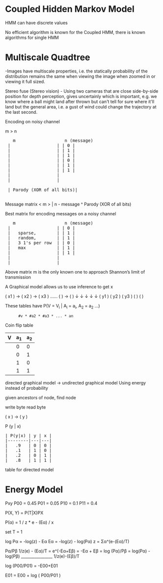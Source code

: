Coupled Hidden Markov Model
===========================

<HMM image>

HMM can have discrete values

No efficient algorithm is known for the Coupled HMM, 
there is known algorithms for single HMM

Multiscale Quadtree
===================

-Images have multiscale properties, i.e. the statically probability of the distribution remains the same when viewing the image when zoomed in or viewing it full sized.

Stereo fuse (Stereo vision) - Using two cameras that are close side-by-side position for depth perception, gives uncertainly which is important, e.g. we know where a ball might land after thrown but can't tell for sure where it'll land but the general area, i.e. a gust of wind could change the trajectory at the last second.

Encoding on noisy channel

m > n
<pre>
   m                   n (message)
 |                  | | 0 |
 |                  | | 1 |
 |                  | | 1 |
 |                  | | 0 |
 |                  | | 1 |
 |                  | | 1 |
 |                  | 
 |                  |

 | Parody (XOR of all bits)|

</pre>

Message matrix < m > | n - message ^ 
Parody (XOR of all bits)

Best matrix for encoding messages on a noisy channel 

<pre>
   m                   n (message)
 |                  | | 0 |
 |   sparse,        | | 1 |
 |   random,        | | 1 |
 |   3 1's per row  | | 0 |
 |   max            | | 1 |
 |                  | | 1 |
 |                  |
 |                  |
</pre>

Above matrix m is the only known one to approach Shannon’s limit of transmission


A Graphical model allows us to use inference to get x

 ( x1 ) → ( x2 ) → ( x3 ) ...... (  ) → (  )
     ↓            ↓             ↓               ↓        ↓
 ( y1 )   ( y2 )    ( y3 )        (  )   (  )


These tables have P(V = V<sub>i</sub> | A<sub>i</sub> = a<sub>i</sub>, A<sub>2</sub> = a<sub>2</sub> ...)

          #v * #a2 * #a3 * ... * an 

Coin flip table

| V  | a<sub>1</sub>  | a<sub>2</sub>  |
|---|---|---|
|   | 0 | 0 |
|   | 0 | 1 |
|   | 1 | 0 | 
|   | 1 | 1 | 


directed graphical model -> undirected graphical model
Using energy instead of probability 

given ancestors of node, find node

write byte read byte

  ( x )  ->  ( y )

P (y | x)

<pre>| P(y|x) | y | x |
|--------|---|---|
|   .9   | 0 | 0 |
|   .1   | 1 | 0 |
|   .2   | 0 | 1 |
|   .8   | 1 | 1 |</pre>

table for directed model

Energy Model
============

Pxy
P00 = 0.45
P01 = 0.05
P10 = 0.1
P11 = 0.4

P(X, Y) = P(T|X)PX

P(α) = 1 / z * e - (Eα) / x

set T = 1

log Pα = -log(z) - Eα
Eα = -log(z) - log(Pα)
z = Σα^(e-(Eα)/T)

Pα/Pβ 1/z(e) - (Eα)/T    = e^(-Eα+Eβ) = -Eα + Eβ = log (Pα)/Pβ = log(Pα) - log(Pβ)
      ________________
	1/z(e)-(Eβ)/T

log (P00/P01) = -E00+E01

E01 = E00 + log ( P00/P01 )
